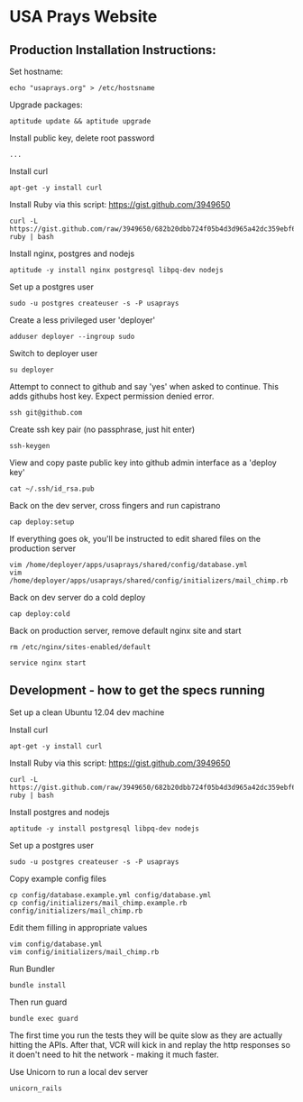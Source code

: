 # USA Prays Website

## Production Installation Instructions:

Set hostname:

    echo "usaprays.org" > /etc/hostsname

Upgrade packages:

    aptitude update && aptitude upgrade

Install public key, delete root password

    ...

Install curl

    apt-get -y install curl

Install Ruby via this script: https://gist.github.com/3949650

    curl -L https://gist.github.com/raw/3949650/682b20dbb724f05b4d3d965a42dc359ebf623fb8/install-ruby | bash

Install nginx, postgres and nodejs

    aptitude -y install nginx postgresql libpq-dev nodejs

Set up a postgres user

    sudo -u postgres createuser -s -P usaprays

Create a less privileged user 'deployer'

    adduser deployer --ingroup sudo

Switch to deployer user

    su deployer

Attempt to connect to github and say 'yes' when asked to continue.  This adds githubs host key.  Expect permission denied error.

    ssh git@github.com

Create ssh key pair (no passphrase, just hit enter)

    ssh-keygen

View and copy paste public key into github admin interface as a 'deploy key'

    cat ~/.ssh/id_rsa.pub

Back on the dev server, cross fingers and run capistrano

    cap deploy:setup

If everything goes ok, you'll be instructed to edit shared files on the production server

    vim /home/deployer/apps/usaprays/shared/config/database.yml
    vim /home/deployer/apps/usaprays/shared/config/initializers/mail_chimp.rb

Back on dev server do a cold deploy

    cap deploy:cold

Back on production server, remove default nginx site and start

    rm /etc/nginx/sites-enabled/default
    
    service nginx start


## Development - how to get the specs running

Set up a clean Ubuntu 12.04 dev machine

Install curl

    apt-get -y install curl

Install Ruby via this script: https://gist.github.com/3949650

    curl -L https://gist.github.com/raw/3949650/682b20dbb724f05b4d3d965a42dc359ebf623fb8/install-ruby | bash

Install postgres and nodejs

    aptitude -y install postgresql libpq-dev nodejs

Set up a postgres user

    sudo -u postgres createuser -s -P usaprays

Copy example config files

    cp config/database.example.yml config/database.yml
    cp config/initializers/mail_chimp.example.rb config/initializers/mail_chimp.rb

Edit them filling in appropriate values

    vim config/database.yml
    vim config/initializers/mail_chimp.rb

Run Bundler

    bundle install

Then run guard

    bundle exec guard

The first time you run the tests they will be quite slow as they are actually hitting the APIs.  After that, VCR will kick in and replay the http responses so it doen't need to hit the network - making it much faster.

Use Unicorn to run a local dev server

    unicorn_rails

